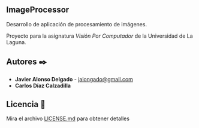 ## ImageProcessor

Desarrollo de aplicación de procesamiento de imágenes.

Proyecto para la asignatura _Visión Por Computador_ de la Universidad de La Laguna.


## Autores ✒️

* **Javier Alonso Delgado** - [jalongado@gmail.com](https://github.com/villanuevand)
* **Carlos Díaz Calzadilla** 

## Licencia 📄

Mira el archivo [LICENSE.md](LICENSE.md) para obtener detalles

